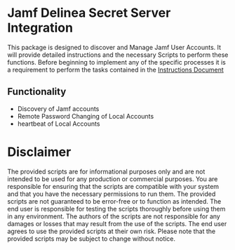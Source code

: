 # Jamf Delinea Secret Server Integration

This package is designed to discover and Manage Jamf User Accounts.  It will provide detailed instructions and the necessary Scripts to perform these functions. Before beginning to implement any of the specific processes it is a requirement to perform the tasks contained in the [Instructions Document](./Instructions.md)

## Functionality

- Discovery of Jamf accounts
- Remote Password Changing of Local Accounts
- heartbeat of Local Accounts

# Disclaimer

The provided scripts are for informational purposes only and are not intended to be used for any production or commercial purposes. You are responsible for ensuring that the scripts are compatible with your system and that you have the necessary permissions to run them. The provided scripts are not guaranteed to be error-free or to function as intended. The end user is responsible for testing the scripts thoroughly before using them in any environment. The authors of the scripts are not responsible for any damages or losses that may result from the use of the scripts. The end user agrees to use the provided scripts at their own risk. Please note that the provided scripts may be subject to change without notice.
